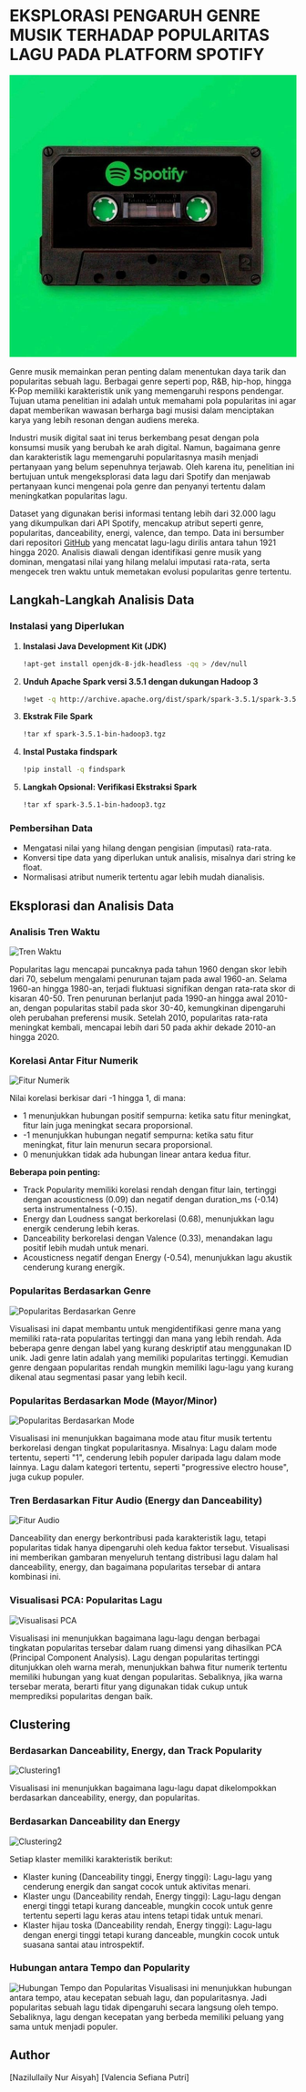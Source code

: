 # **EKSPLORASI PENGARUH GENRE MUSIK TERHADAP POPULARITAS LAGU PADA PLATFORM SPOTIFY**

![Spotify](assets/Spotify.jpg)

Genre musik memainkan peran penting dalam menentukan daya tarik dan popularitas sebuah lagu. Berbagai genre seperti pop, R&B, hip-hop, hingga K-Pop memiliki karakteristik unik yang memengaruhi respons pendengar. Tujuan utama penelitian ini adalah untuk memahami pola popularitas ini agar dapat memberikan wawasan berharga bagi musisi dalam menciptakan karya yang lebih resonan dengan audiens mereka.

Industri musik digital saat ini terus berkembang pesat dengan pola konsumsi musik yang berubah ke arah digital. Namun, bagaimana genre dan karakteristik lagu memengaruhi popularitasnya masih menjadi pertanyaan yang belum sepenuhnya terjawab. Oleh karena itu, penelitian ini bertujuan untuk mengeksplorasi data lagu dari Spotify dan menjawab pertanyaan kunci mengenai pola genre dan penyanyi tertentu dalam meningkatkan popularitas lagu.

Dataset yang digunakan berisi informasi tentang lebih dari 32.000 lagu yang dikumpulkan dari API Spotify, mencakup atribut seperti genre, popularitas, danceability, energi, valence, dan tempo. Data ini bersumber dari repositori [GitHub](https://github.com/rfordatascience/tidytuesday/blob/master/data/2020/2020-01-21/readme.md) yang mencatat lagu-lagu dirilis antara tahun 1921 hingga 2020. Analisis diawali dengan identifikasi genre musik yang dominan, mengatasi nilai yang hilang melalui imputasi rata-rata, serta mengecek tren waktu untuk memetakan evolusi popularitas genre tertentu.

## **Langkah-Langkah Analisis Data**
### **Instalasi yang Diperlukan**
1. **Instalasi Java Development Kit (JDK)**
    ```bash
    !apt-get install openjdk-8-jdk-headless -qq > /dev/null
    ```
2. **Unduh Apache Spark versi 3.5.1 dengan dukungan Hadoop 3**
    ```bash
    !wget -q http://archive.apache.org/dist/spark/spark-3.5.1/spark-3.5.1-bin-hadoop3.tgz
    ```
3. **Ekstrak File Spark**
    ```bash
    !tar xf spark-3.5.1-bin-hadoop3.tgz
    ```
4. **Instal Pustaka findspark**
    ```bash
    !pip install -q findspark
    ```
5. **Langkah Opsional: Verifikasi Ekstraksi Spark**
   ```bash
   !tar xf spark-3.5.1-bin-hadoop3.tgz
    ```
### **Pembersihan Data**
- Mengatasi nilai yang hilang dengan pengisian (imputasi) rata-rata.
- Konversi tipe data yang diperlukan untuk analisis, misalnya dari string ke float.
- Normalisasi atribut numerik tertentu agar lebih mudah dianalisis.

## **Eksplorasi dan Analisis Data**
### **Analisis Tren Waktu**
![Tren Waktu](assets/Tren@20Waktu.png)

Popularitas lagu mencapai puncaknya pada tahun 1960 dengan skor lebih dari 70, sebelum mengalami penurunan tajam pada awal 1960-an. Selama 1960-an hingga 1980-an, terjadi fluktuasi signifikan dengan rata-rata skor di kisaran 40-50. Tren penurunan berlanjut pada 1990-an hingga awal 2010-an, dengan popularitas stabil pada skor 30-40, kemungkinan dipengaruhi oleh perubahan preferensi musik. Setelah 2010, popularitas rata-rata meningkat kembali, mencapai lebih dari 50 pada akhir dekade 2010-an hingga 2020.

### **Korelasi Antar Fitur Numerik**
![Fitur Numerik](assets/Korelasi@20Antar@20Fitur@20Numerik.png)

Nilai korelasi berkisar dari -1 hingga 1, di mana:
- 1 menunjukkan hubungan positif sempurna: ketika satu fitur meningkat, fitur lain juga meningkat secara proporsional.
- -1 menunjukkan hubungan negatif sempurna: ketika satu fitur meningkat, fitur lain menurun secara proporsional.
- 0 menunjukkan tidak ada hubungan linear antara kedua fitur.

**Beberapa poin penting:**
- Track Popularity memiliki korelasi rendah dengan fitur lain, tertinggi dengan acousticness (0.09) dan negatif dengan duration_ms (-0.14) serta instrumentalness (-0.15).
- Energy dan Loudness sangat berkorelasi (0.68), menunjukkan lagu energik cenderung lebih keras.
- Danceability berkorelasi dengan Valence (0.33), menandakan lagu positif lebih mudah untuk menari.
- Acousticness negatif dengan Energy (-0.54), menunjukkan lagu akustik cenderung kurang energik.

### **Popularitas Berdasarkan Genre**
![Popularitas Berdasarkan Genre](assets/Popularitas@20Berdasarkan@20Genre.png)

Visualisasi ini dapat membantu untuk mengidentifikasi genre mana yang memiliki rata-rata popularitas tertinggi dan mana yang lebih rendah. Ada beberapa genre dengan label yang kurang deskriptif atau menggunakan ID unik.
Jadi genre latin adalah yang memiliki popularitas tertinggi. Kemudian genre dengaan popularitas rendah mungkin memiliki lagu-lagu yang kurang dikenal atau segmentasi pasar yang lebih kecil.

### **Popularitas Berdasarkan Mode (Mayor/Minor)**
![Popularitas Berdasarkan Mode](assets/Popularitas@20Berdasarkan@20Mode.png)

Visualisasi ini menunjukkan bagaimana mode atau fitur musik tertentu berkorelasi dengan tingkat popularitasnya. Misalnya: Lagu dalam mode tertentu, seperti "1", cenderung lebih populer daripada lagu dalam mode lainnya. Lagu dalam kategori tertentu, seperti "progressive electro house", juga cukup populer.

### **Tren Berdasarkan Fitur Audio (Energy dan Danceability)**
![Fitur Audio](assets/Tren@20Berdasarkan@20Fitur@20Audio.png)

Danceability dan energy berkontribusi pada karakteristik lagu, tetapi popularitas tidak hanya dipengaruhi oleh kedua faktor tersebut. Visualisasi ini memberikan gambaran menyeluruh tentang distribusi lagu dalam hal danceability, energy, dan bagaimana popularitas tersebar di antara kombinasi ini.

### **Visualisasi PCA: Popularitas Lagu**
![Visualisasi PCA](assets/Visualisasi@20PCA.png)

Visualisasi ini menunjukkan bagaimana lagu-lagu dengan berbagai tingkatan popularitas tersebar dalam ruang dimensi yang dihasilkan PCA (Principal Component Analysis). Lagu dengan popularitas tertinggi ditunjukkan oleh warna merah, menunjukkan bahwa fitur numerik tertentu memiliki hubungan yang kuat dengan popularitas. Sebaliknya, jika warna tersebar merata, berarti fitur yang digunakan tidak cukup untuk memprediksi popularitas dengan baik.

## **Clustering**
### **Berdasarkan Danceability, Energy, dan Track Popularity**
![Clustering1](assets/Clustering@20Berdasarkan@20danceability,@20energy,@20dan@20popularitas.png)

Visualisasi ini menunjukkan bagaimana lagu-lagu dapat dikelompokkan berdasarkan danceability, energy, dan popularitas.

### **Berdasarkan Danceability dan Energy**
![Clustering2](assets/Clustering@20Berdasarkan@20Danceability@20dan@20Energy.png)

Setiap klaster memiliki karakteristik berikut:
- Klaster kuning (Danceability tinggi, Energy tinggi): Lagu-lagu yang cenderung energik dan sangat cocok untuk aktivitas menari.
- Klaster ungu (Danceability rendah, Energy tinggi): Lagu-lagu dengan energi tinggi tetapi kurang danceable, mungkin cocok untuk genre tertentu seperti lagu keras atau intens tetapi tidak untuk menari.
- Klaster hijau toska (Danceability rendah, Energy tinggi): Lagu-lagu dengan energi tinggi tetapi kurang danceable, mungkin cocok untuk suasana santai atau introspektif.

### **Hubungan antara Tempo dan Popularity**
![Hubungan Tempo dan Popularitas](assets/Hubungan@20antara@20Tempo@20dan@20Popularitas.png)
Visualisasi ini menunjukkan hubungan antara tempo, atau kecepatan sebuah lagu, dan popularitasnya. Jadi popularitas sebuah lagu tidak dipengaruhi secara langsung oleh tempo. Sebaliknya, lagu dengan kecepatan yang berbeda memiliki peluang yang sama untuk menjadi populer.

## Author
[Nazilullaily Nur Aisyah]
[Valencia Sefiana Putri]
